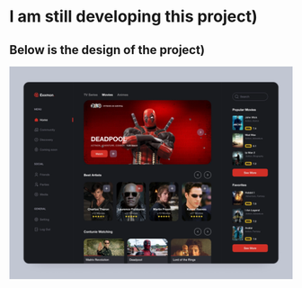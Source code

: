 # I am still developing this project)

## Below is the design of the project)

![design](design.webp)